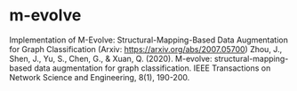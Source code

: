 # m-evolve
Implementation of M-Evolve: Structural-Mapping-Based Data Augmentation for Graph Classification
(Arxiv: https://arxiv.org/abs/2007.05700)
Zhou, J., Shen, J., Yu, S., Chen, G., & Xuan, Q. (2020). M-evolve: structural-mapping-based data augmentation for graph classification. IEEE Transactions on Network Science and Engineering, 8(1), 190-200.
